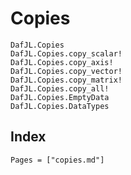 # Copies

```@docs
DafJL.Copies
DafJL.Copies.copy_scalar!
DafJL.Copies.copy_axis!
DafJL.Copies.copy_vector!
DafJL.Copies.copy_matrix!
DafJL.Copies.copy_all!
DafJL.Copies.EmptyData
DafJL.Copies.DataTypes
```

## Index

```@index
Pages = ["copies.md"]
```
